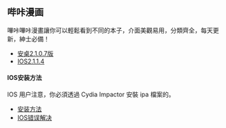 ## 哔咔漫画

嗶咔嗶咔漫畫讓你可以輕鬆看到不同的本子，介面美觀易用，分類齊全，每天更新，紳士必備！

* [安桌2.1.0.7版](https://github.com/betaseeker/bika/blob/master/bika_2_1_0_7.apk)
* [IOS2.1.1.4](https://github.com/betaseeker/bika/blob/master/bika_cg_2_1_1_2.ipa)

#### IOS安装方法
IOS 用户注意，你必須透過 Cydia Impactor 安裝 ipa 檔案的。
* [安装方法](https://github.com/betaseeker/bika/blob/master/bika_cg_2_1_1_2.ipa)
* [IOS错误解决](https://mrmad.com.tw/cydia-impactor-error)
